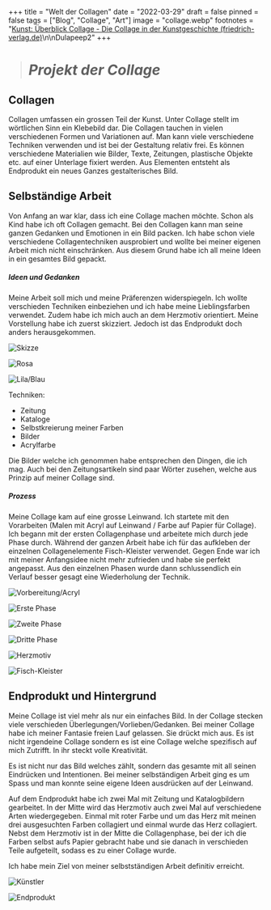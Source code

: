 +++
title = "Welt der Collagen"
date = "2022-03-29"
draft = false
pinned = false
tags = ["Blog", "Collage", "Art"]
image = "collage.webp"
footnotes = "[Kunst: Überblick Collage - Die Collage in der Kunstgeschichte (friedrich-verlag.de)](https://www.friedrich-verlag.de/kunst/historische-kunst/ueberblick-collage-4748)\n\nDulapeep2"
+++
> # ***Projekt der Collage***

## **Collagen**

Collagen umfassen ein grossen Teil der Kunst. Unter Collage stellt im wörtlichen Sinn ein Klebebild dar. Die Collagen tauchen in vielen verschiedenen Formen und Variationen auf. Man kann viele verschiedene Techniken verwenden und ist bei der Gestaltung relativ frei. Es können verschiedene Materialien wie Bilder, Texte, Zeitungen, plastische Objekte etc. auf einer Unterlage fixiert werden. Aus Elementen entsteht als Endprodukt ein neues Ganzes gestalterisches Bild.

## **Selbständige Arbeit**

Von Anfang an war klar, dass ich eine Collage machen möchte. Schon als Kind habe ich oft Collagen gemacht. Bei den Collagen kann man seine ganzen Gedanken und Emotionen in ein Bild packen. Ich habe schon viele verschiedene Collagentechniken ausprobiert und wollte bei meiner eigenen Arbeit mich nicht einschränken. Aus diesem Grund habe ich all meine Ideen in ein gesamtes Bild gepackt. 

##### **Ideen und Gedanken**

Meine Arbeit soll mich und meine Präferenzen widerspiegeln. Ich wollte verschieden Techniken einbeziehen und ich habe meine Lieblingsfarben verwendet. Zudem habe ich mich auch an dem Herzmotiv orientiert. Meine Vorstellung habe ich zuerst skizziert. Jedoch ist das Endprodukt doch anders herausgekommen.

![Skizze](img_4536k.jpg "Skizze")

![Rosa](img_3380k.jpg "Rosa")

![Lila/Blau](img_3379k.jpg "Lila/Blau")

Techniken:

* Zeitung
* Kataloge
* Selbstkreierung meiner Farben 
* Bilder
* Acrylfarbe

Die Bilder welche ich genommen habe entsprechen den Dingen, die ich mag. Auch bei den Zeitungsartikeln sind paar Wörter zusehen, welche aus Prinzip auf meiner Collage sind. 

##### Prozess

Meine Collage kam auf eine grosse Leinwand. Ich startete mit den Vorarbeiten (Malen mit Acryl auf Leinwand / Farbe auf Papier für Collage). Ich begann mit der ersten Collagenphase und arbeitete mich durch jede Phase durch. Während der ganzen Arbeit habe ich für das aufkleben der einzelnen Collagenelemente Fisch-Kleister verwendet. Gegen Ende war ich mit meiner Anfangsidee nicht mehr zufrieden und habe sie perfekt angepasst. Aus den einzelnen Phasen wurde dann schlussendlich ein Verlauf besser gesagt eine Wiederholung der Technik.

![Vorbereitung/Acryl](img_3382k.jpg)

![Erste Phase](img_3515k.jpg "Erste Phase")

![Zweite Phase](img_3517k.jpg)

![Dritte Phase](img_4169k.jpg "Dritte Phase")

![Herzmotiv](img_4297k.jpg "Herzmotiv")

![Fisch-Kleister](img_4537k.jpg)

## **Endprodukt und Hintergrund**

Meine Collage ist viel mehr als nur ein einfaches Bild. In der Collage stecken viele verschieden Überlegungen/Vorlieben/Gedanken. Bei meiner Collage habe ich meiner Fantasie freien Lauf gelassen. Sie drückt mich aus. Es ist nicht irgendeine Collage sondern es ist eine Collage welche spezifisch auf mich Zutrifft. In ihr steckt volle Kreativität. 

Es ist nicht nur das Bild welches zählt, sondern das gesamte mit all seinen Eindrücken und Intentionen. Bei meiner selbständigen Arbeit ging es um Spass und man konnte seine eigene Ideen ausdrücken auf der Leinwand.

Auf dem Endprodukt habe ich zwei Mal mit Zeitung und Katalogbildern gearbeitet. In der Mitte wird das Herzmotiv auch zwei Mal auf verschiedene Arten wiedergegeben. Einmal mit roter Farbe und um das Herz mit meinen drei ausgesuchten Farben collagiert und einmal wurde das Herz collagiert. Nebst dem Herzmotiv ist in der Mitte die Collagenphase, bei der ich die Farben selbst aufs Papier gebracht habe und sie danach in verschieden Teile aufgeteilt, sodass es zu einer Collage wurde. 

Ich habe mein Ziel von meiner selbstständigen Arbeit definitiv erreicht.

![Künstler](img_4170k.jpg "Künstler")

![Endprodukt ](img_4535k.jpg "Endprodukt")